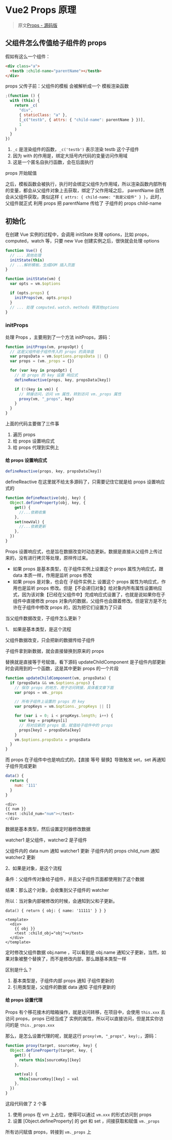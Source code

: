 # Vue2 Props 原理

> 原文[Props - 源码版](https://zhuanlan.zhihu.com/p/63656117)

## 父组件怎么传值给子组件的 props

假如有这么一个组件：

```html
<div class="a">
  <testb :child-name="parentName"></testb>
</div>
```

props 父传子前：父组件的模板 会被解析成一个 模板渲染函数

```js
;(function () {
  with (this) {
    return _c(
      "div",
      { staticClass: "a" },
      [_c("testb", { attrs: { "child-name": parentName } })],
      1
    )
  }
})
```

1. `_c` 是渲染组件的函数，`_c('testb')` 表示渲染 testb 这个子组件
2. 因为 with 的作用是，绑定大括号内代码的变量访问作用域
3. 这是一个匿名自执行函数，会在后面执行

props 开始赋值

之后，模板函数会被执行，执行时会绑定父组件为作用域，所以渲染函数内部所有的变量，都会从父组件对象上去获取，绑定了父作用域之后， parentName 自然会从父组件获取，类似这样 `{ attrs: { child-name: "我是父组件" } }`，此时，父组件就正式 利用 props 把 parentName 传给了 子组件的 props child-name

## 初始化

在创建 Vue 实例的过程中，会调用 initState 处理 options，比如 props，computed，watch 等，只要 new Vue 创建实例之后，很快就会处理 options

```js
function Vue() {
  // ... 其他处理
  initState(this)
  // ...解析模板，生成DOM 插入页面
}

function initState(vm) {
  var opts = vm.$options

  if (opts.props) {
    initProps(vm, opts.props)
  }
  // ... 处理 computed，watch，methods 等其他options
}
```

### initProps

处理 Props ，主要用到了一个方法 initProps，源码：

```js
function initProps(vm, propsOpt) {
  // 这是父组件给子组件传入的 props 的具体值
  var propsData = vm.$options.propsData || {}
  var props = (vm._props = {})

  for (var key in propsOpt) {
    // 给 props 的 key 设置 响应式
    defineReactive(props, key, propsData[key])

    if (!(key in vm)) {
      // 转接访问，访问 vm 属性，转到访问 vm._props 属性
      proxy(vm, "_props", key)
    }
  }
}
```

上面的代码主要做了三件事

1. 遍历 props
2. 给 props 设置响应式
3. 给 props 代理到实例上

#### 给 props 设置响应式

```js
defineReactive(props, key, propsData[key])
```

defineReactive 在这里就不给太多源码了，只需要记住它就是给 props 设置响应式的

```js
function defineReactive(obj, key) {
  Object.defineProperty(obj, key, {
    get() {
      //...依赖收集
    },
    set(newVal) {
      //...依赖更新
    },
  })
}
```

Props 设置响应式，也是旨在数据改变时动态更新。数据是直接从父组件上传过来的，没有进行拷贝等处理，原样传过来。

- 如果 props 是基本类型，在子组件实例上设置这个 props 属性为响应式，跟 data 本质一样，作用是监听 props 修改
- 如果 props 是对象，也会在 子组件实例上 设置这个 props 属性为响应式，作用也是监听 props 修改。但是【不会递归对象】给对象内所有属性设置响应式，因为该对象【已经在父组件中】完成响应式设置了，也就是说如果你在子组件中直接修改 props 对象内的数据，父组件也会跟着修改。但是官方是不允许在子组件中修改 props 的，因为把它们设置为了只读

当父组件数据改变，子组件怎么更新？

1、 如果是基本类型，是这个流程

父组件数据改变，只会把新的数据传给子组件

子组件拿到新数据，就会直接替换到原来的 props

替换就是直接等于号赋值，看下源码 updateChildComponent 是子组件内部更新时会调用到的一个函数，这是其中更新 props 的一个片段

```js
function updateChildComponent(vm, propsData) {
  if (propsData && vm.$options.props) {
    // 保存 props 的地方，用于访问转接，具体看文章下面
    var props = vm._props

    // 所有子组件上设置的 props 的 key
    var propKeys = vm.$options._propKeys || []

    for (var i = 0; i < propKeys.length; i++) {
      var key = propKeys[i]
      // 将对应新的 props 值，赋值给子组件中的 props
      props[key] = propsData[key]
    }
    vm.$options.propsData = propsData
  }
}
```

而 props 在子组件中也是响应式的，【直接 等号 替换】导致触发 set，set 再通知 子组件完成更新

```js
data() {
  return {
    num: '111'
  }
}

<div>
{{ num }}
<test :child_num="num"></test>
</div>
```

数据是基本类型，然后设置定时器修改数据

watcher1 是父组件，watcher2 是子组件

父组件内的 data num 通知 watcher1 更新
子组件内的 props child_num 通知 watcher2 更新

2、如果是对象，是这个流程

条件：父组件传对象给子组件，并且父子组件页面都使用到了这个数据

结果：那么这个对象，会收集到父子组件的 watcher

所以：当对象内部被修改的时候，会通知到父和子更新。

```vue
data() { return { obj: { name: '11111' } } }

<template>
  <div>
    {{ obj }}
    <test :child_obj="obj"></test>
  </div>
</template>
```

定时修改父组件数据 obj.name ，可以看到是 obj.name 通知父子更新，当然，如果对象被整个替换了，而不是修改内部，那么跟基本类型一样

区别是什么？

1. 基本类型是，子组件内部 props 通知 子组件更新的
2. 引用类型是，父组件的数据 data 通知 子组件更新的

#### 给 props 设置代理

Props 有个移花接木的暗箱操作，就是访问转移，在项目中，会使用 `this.xxx` 去访问 props，props 已经当成了 实例的属性，所以可以直接访问，但是其实你访问的是 `this._props.xxx`

那么，是怎么设置代理的呢，就是这行 `proxy(vm, "_props", key);`，源码：

```js
function proxy(target, sourceKey, key) {
  Object.defineProperty(target, key, {
    get() {
      return this[sourceKey][key]
    },

    set(val) {
      this[sourceKey][key] = val
    },
  })
}
```

这段代码做了 2 个事

1. 使用 props 在 vm 上占位，使得可以通过 `vm.xxx` 的形式访问到 props
2. 设置 [Object.defineProperty] 的 get 和 set ，间接获取和赋值 `vm._props`

所有访问赋值 props，转接到 `vm._props` 上
